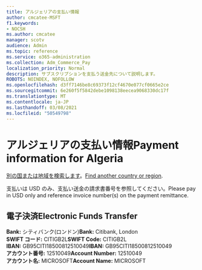 ```yaml
---
title: アルジェリアの支払い情報
author: cmcatee-MSFT
f1.keywords:
- NOCSH
ms.author: cmcatee
manager: scotv
audience: Admin
ms.topic: reference
ms.service: o365-administration
ms.collection: Adm_Commerce_Pay
localization_priority: Normal
description: サブスクリプションを支払う送金先について説明します。
ROBOTS: NOINDEX, NOFOLLOW
ms.openlocfilehash: d3ff7146be8c69373f12cf4670e077cf0665e2ce
ms.sourcegitcommit: 6e260f5f5842debe1098138eecea9068330dc17f
ms.translationtype: MT
ms.contentlocale: ja-JP
ms.lasthandoff: 03/08/2021
ms.locfileid: "50549798"
---
```

# <a name="payment-information-for-algeria"></a><span data-ttu-id="2a79a-103">アルジェリアの支払い情報</span><span class="sxs-lookup"><span data-stu-id="2a79a-103">Payment information for Algeria</span></span>

<span data-ttu-id="2a79a-104">[別の国または地域を検索します](../billing-and-payments/pay-for-your-subscription.md)。</span><span class="sxs-lookup"><span data-stu-id="2a79a-104">[Find another country or region](../billing-and-payments/pay-for-your-subscription.md).</span></span>

<span data-ttu-id="2a79a-105">支払いは USD のみ、支払い送金の請求書番号を参照してください。</span><span class="sxs-lookup"><span data-stu-id="2a79a-105">Please pay in USD only and reference invoice number(s) on the payment remittance.</span></span>

## <a name="electronic-funds-transfer"></a><span data-ttu-id="2a79a-106">電子決済</span><span class="sxs-lookup"><span data-stu-id="2a79a-106">Electronic Funds Transfer</span></span>

<span data-ttu-id="2a79a-107">**Bank:** シティバンク(ロンドン)</span><span class="sxs-lookup"><span data-stu-id="2a79a-107">**Bank:** Citibank, London</span></span>  
<span data-ttu-id="2a79a-108">**SWIFT コード:** CITIGB2L</span><span class="sxs-lookup"><span data-stu-id="2a79a-108">**SWIFT Code:** CITIGB2L</span></span>  
<span data-ttu-id="2a79a-109">**IBAN:** GB95CITI18500812510049</span><span class="sxs-lookup"><span data-stu-id="2a79a-109">**IBAN:** GB95CITI18500812510049</span></span>  
<span data-ttu-id="2a79a-110">**アカウント番号:** 12510049</span><span class="sxs-lookup"><span data-stu-id="2a79a-110">**Account Number:** 12510049</span></span>  
<span data-ttu-id="2a79a-111">**アカウント名:** MICROSOFT</span><span class="sxs-lookup"><span data-stu-id="2a79a-111">**Account Name:** MICROSOFT</span></span>  